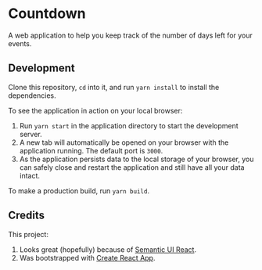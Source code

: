 # Countdown

A web application to help you keep track of the number of days left for your events.

## Development

Clone this repository, `cd` into it, and run `yarn install` to install the dependencies.

To see the application in action on your local browser:
1. Run `yarn start` in the application directory to start the development server.
2. A new tab will automatically be opened on your browser with the application running. The default port is `3000`.
3. As the application persists data to the local storage of your browser, you can safely close and restart the application and still have all your data intact. 

To make a production build, run `yarn build`.

## Credits

This project:
1. Looks great (hopefully) because of [Semantic UI React](https://react.semantic-ui.com/).
2. Was bootstrapped with [Create React App](https://github.com/facebook/create-react-app).

